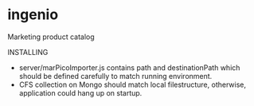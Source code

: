 # ingenio
Marketing product catalog

INSTALLING

  - server/marPicoImporter.js contains path and destinationPath which should be defined
    carefully to match running environment.
  - CFS collection on Mongo should match local filestructure, otherwise, application could
    hang up on startup.